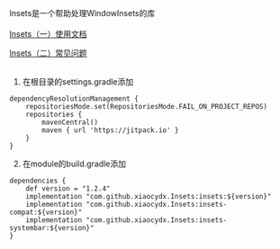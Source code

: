 Insets是一个帮助处理WindowInsets的库
<br><br>
[Insets（一）使用文档](https://www.yuque.com/u12192380/khwdgb/ua7cgzqu6k384i8s)

[Insets（二）常见问题](https://www.yuque.com/u12192380/zl0316/id77prqdzlq54tbg)
<br><br>
1. 在根目录的settings.gradle添加
```
dependencyResolutionManagement {
    repositoriesMode.set(RepositoriesMode.FAIL_ON_PROJECT_REPOS)
    repositories {
        mavenCentral()
        maven { url 'https://jitpack.io' }
    }
}
```

2. 在module的build.gradle添加
```
dependencies {
    def version = "1.2.4"
    implementation "com.github.xiaocydx.Insets:insets:${version}"
    implementation "com.github.xiaocydx.Insets:insets-compat:${version}"
    implementation "com.github.xiaocydx.Insets:insets-systembar:${version}"
}
```
